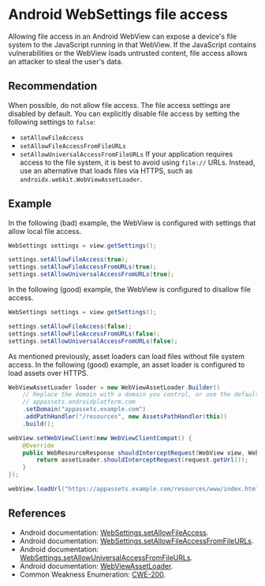 # Android WebSettings file access
Allowing file access in an Android WebView can expose a device's file system to the JavaScript running in that WebView. If the JavaScript contains vulnerabilities or the WebView loads untrusted content, file access allows an attacker to steal the user's data.


## Recommendation
When possible, do not allow file access. The file access settings are disabled by default. You can explicitly disable file access by setting the following settings to `false`:

* `setAllowFileAccess`
* `setAllowFileAccessFromFileURLs`
* `setAllowUniversalAccessFromFileURLs`
If your application requires access to the file system, it is best to avoid using `file://` URLs. Instead, use an alternative that loads files via HTTPS, such as `androidx.webkit.WebViewAssetLoader`.


## Example
In the following (bad) example, the WebView is configured with settings that allow local file access.


```java
WebSettings settings = view.getSettings();

settings.setAllowFileAccess(true);
settings.setAllowFileAccessFromURLs(true);
settings.setAllowUniversalAccessFromURLs(true);

```
In the following (good) example, the WebView is configured to disallow file access.


```java
WebSettings settings = view.getSettings();

settings.setAllowFileAccess(false);
settings.setAllowFileAccessFromURLs(false);
settings.setAllowUniversalAccessFromURLs(false);

```
As mentioned previously, asset loaders can load files without file system access. In the following (good) example, an asset loader is configured to load assets over HTTPS.


```java
WebViewAssetLoader loader = new WebViewAssetLoader.Builder()
    // Replace the domain with a domain you control, or use the default
    // appassets.androidplatform.com
    .setDomain("appassets.example.com")
    .addPathHandler("/resources", new AssetsPathHandler(this))
    .build();

webView.setWebViewClient(new WebViewClientCompat() {
    @Override
    public WebResourceResponse shouldInterceptRequest(WebView view, WebResourceRequest request) {
        return assetLoader.shouldInterceptRequest(request.getUrl());
    }
});

webView.loadUrl("https://appassets.example.com/resources/www/index.html");

```

## References
* Android documentation: [WebSettings.setAllowFileAccess](https://developer.android.com/reference/android/webkit/WebSettings#setAllowFileAccess(boolean)).
* Android documentation: [WebSettings.setAllowFileAccessFromFileURLs](https://developer.android.com/reference/android/webkit/WebSettings#setAllowFileAccessFromFileURLs(boolean)).
* Android documentation: [WebSettings.setAllowUniversalAccessFromFileURLs](https://developer.android.com/reference/android/webkit/WebSettings#setAllowUniversalAccessFromFileURLs(boolean)).
* Android documentation: [WebViewAssetLoader](https://developer.android.com/reference/androidx/webkit/WebViewAssetLoader).
* Common Weakness Enumeration: [CWE-200](https://cwe.mitre.org/data/definitions/200.html).

